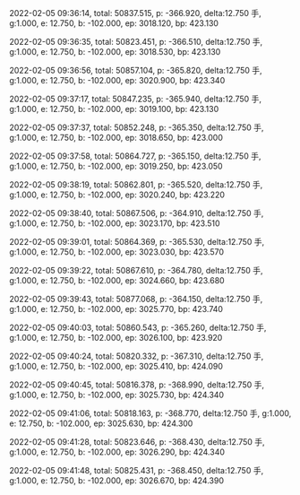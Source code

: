 2022-02-05 09:36:14, total: 50837.515, p: -366.920, delta:12.750 手, g:1.000, e: 12.750, b: -102.000, ep: 3018.120, bp: 423.130

2022-02-05 09:36:35, total: 50823.451, p: -366.510, delta:12.750 手, g:1.000, e: 12.750, b: -102.000, ep: 3018.530, bp: 423.130

2022-02-05 09:36:56, total: 50857.104, p: -365.820, delta:12.750 手, g:1.000, e: 12.750, b: -102.000, ep: 3020.900, bp: 423.340

2022-02-05 09:37:17, total: 50847.235, p: -365.940, delta:12.750 手, g:1.000, e: 12.750, b: -102.000, ep: 3019.100, bp: 423.130

2022-02-05 09:37:37, total: 50852.248, p: -365.350, delta:12.750 手, g:1.000, e: 12.750, b: -102.000, ep: 3018.650, bp: 423.000

2022-02-05 09:37:58, total: 50864.727, p: -365.150, delta:12.750 手, g:1.000, e: 12.750, b: -102.000, ep: 3019.250, bp: 423.050

2022-02-05 09:38:19, total: 50862.801, p: -365.520, delta:12.750 手, g:1.000, e: 12.750, b: -102.000, ep: 3020.240, bp: 423.220

2022-02-05 09:38:40, total: 50867.506, p: -364.910, delta:12.750 手, g:1.000, e: 12.750, b: -102.000, ep: 3023.170, bp: 423.510

2022-02-05 09:39:01, total: 50864.369, p: -365.530, delta:12.750 手, g:1.000, e: 12.750, b: -102.000, ep: 3023.030, bp: 423.570

2022-02-05 09:39:22, total: 50867.610, p: -364.780, delta:12.750 手, g:1.000, e: 12.750, b: -102.000, ep: 3024.660, bp: 423.680

2022-02-05 09:39:43, total: 50877.068, p: -364.150, delta:12.750 手, g:1.000, e: 12.750, b: -102.000, ep: 3025.770, bp: 423.740

2022-02-05 09:40:03, total: 50860.543, p: -365.260, delta:12.750 手, g:1.000, e: 12.750, b: -102.000, ep: 3026.100, bp: 423.920

2022-02-05 09:40:24, total: 50820.332, p: -367.310, delta:12.750 手, g:1.000, e: 12.750, b: -102.000, ep: 3025.410, bp: 424.090

2022-02-05 09:40:45, total: 50816.378, p: -368.990, delta:12.750 手, g:1.000, e: 12.750, b: -102.000, ep: 3025.730, bp: 424.340

2022-02-05 09:41:06, total: 50818.163, p: -368.770, delta:12.750 手, g:1.000, e: 12.750, b: -102.000, ep: 3025.630, bp: 424.300

2022-02-05 09:41:28, total: 50823.646, p: -368.430, delta:12.750 手, g:1.000, e: 12.750, b: -102.000, ep: 3026.290, bp: 424.340

2022-02-05 09:41:48, total: 50825.431, p: -368.450, delta:12.750 手, g:1.000, e: 12.750, b: -102.000, ep: 3026.670, bp: 424.390